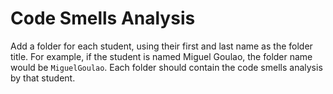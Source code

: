 # Code Smells Analysis
Add a folder for each student, using their first and last name as the folder title. 
For example, if the student is named Miguel Goulao, the folder name would be `MiguelGoulao`.
Each folder should contain the code smells analysis by that student.
